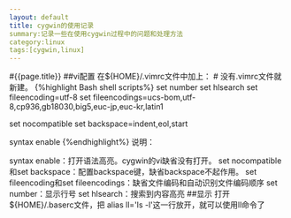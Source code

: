```yaml
---
layout: default
title: cygwin的使用记录
summary:记录一些在使用cygwin过程中的问题和处理方法
category:linux
tags:[cygwin,linux]
---
```


#{{page.title}}
##vi配置
在${HOME}/.vimrc文件中加上： # 没有.vimrc文件就新建。
{%highlight Bash shell scripts%}
set number
set hlsearch
set fileencoding=utf-8
set fileencodings=ucs-bom,utf-8,cp936,gb18030,big5,euc-jp,euc-kr,latin1
 
set nocompatible
set backspace=indent,eol,start
 
syntax enable
{%endhighlight%}
说明：

syntax enable：打开语法高亮。cygwin的vi缺省没有打开。
set nocompatible和set backspace：配置backspace键，缺省backspace不起作用。
set fileencoding和set fileencodings：缺省文件编码和自动识别文件编码顺序
set number：显示行号
set hlsearch：搜索到内容高亮
##显示
打开${HOME}/.baserc文件，把 alias ll='ls -l'这一行放开，就可以使用ll命令了
